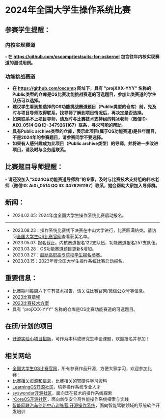 # 2024年全国大学生操作系统比赛

## **参赛学生提醒：**  

### 内核实现赛道
**- 在 https://github.com/oscomp/testsuits-for-oskernel 包含往年内核实现赛道的测试用例。**

### 功能挑战赛道 
- **在 https://github.com/oscomp 网址下，具有 "projXXX-YYY" 名称的Public类型的仓库是OS比赛功能挑战赛道的可选题目，参加此类赛道的学生队伍可以选择。**  
- **建议学生看到想选择的OS功能挑战赛道题目（Public类型的仓库）前，先及时与项目导师取得联系，找导师了解到项目情况后，再决定是否选择。**  
- **如果联系不上项目导师，请及时与比赛技术支持组的韩冰老师（微信ID: AiXi_0514 QQ ID: 3479261167）联系，寻求可能的帮助。**
- **具有Public archive类型的仓库，表示此项目(属于OS功能赛道)是往年题目，不是2024年的参赛题目，请参赛同学不要选择。**
- **如果有人感兴趣成为此项目（Public archive类型）的导师，并将进一步改进项目，请及时与会务组联系。**

## **比赛题目导师提醒：**  

**- 请还没加入“2024OS功能赛道导师群”的专家，及时与比赛技术支持组的韩冰老师（微信ID: AiXi_0514 QQ ID: 3479261167）联系，她会帮助大家加入导师群。**

## 新闻：
- 2024.02.05: 2024年度全国大学生操作系统比赛启动报名。
- ---
- 2023.08.23：操作系统比赛线下决赛在中山大学进行，比赛圆满结束。请访问[全国大学生OS比赛官网](https://os.educg.net/)查看获奖名单。
- 2023.05.07: 报名截止。内核赛道报名122支队伍，功能赛道报名257支队伍。
- 2023.03.28：OS功能赛道题目更新&增加。
- 2023.03.27：[鼓励高职高专院校学生报名参赛](https://os.educg.net/)。
- 2023.03.15：2023年度全国大学生操作系统比赛启动报名。

## 重要信息：
- 比赛期间每周六下午有技术报告，请关注比赛官网/微信公众号等信息。
- [2023比赛章程](https://gitlab.eduxiji.net/csc-os/os2023/-/blob/master/OS-%E7%AB%A0%E7%A8%8B.pdf)
- [2023比赛技术方案](https://gitlab.eduxiji.net/csc-os/os2023/-/blob/master/OS-%E6%8A%80%E6%9C%AF%E6%96%B9%E6%A1%88.pdf)
- 具有 "projXXX-YYY" 名称的仓库是OS比赛功能赛道的可选题目。

## 在研/计划的项目
- [开源实验小项目招新](https://github.com/orgs/rcore-os/discussions/categories/ideas)，可作为本科或研究生毕设课题，欢迎报名并参加！

## 相关网站
- [全国大学生OS比赛官网](https://os.educg.net/)，所有参赛作品开源，方便大家学习，欢迎参加比赛！
- [比赛相关资源和信息](https://github.com/oscomp/os-competition-info)，比赛相关的软硬件学习资料
- [LearningOS开源社区](https://github.com/learningos)，培养操作系统专业人才
- [syswonder开源社区](https://syswonder.org/)，面向泛在技术的操作系统探索
- [rCoreOS开源社区](https://github.com/rcore-os)，面向新型安全高性能操作系统探索与实践
- [智能网联汽车创新中心训练营:开源操作系统](https://github.com/cicvedu)，面向智能驾驶领域的系统软件开发培训

